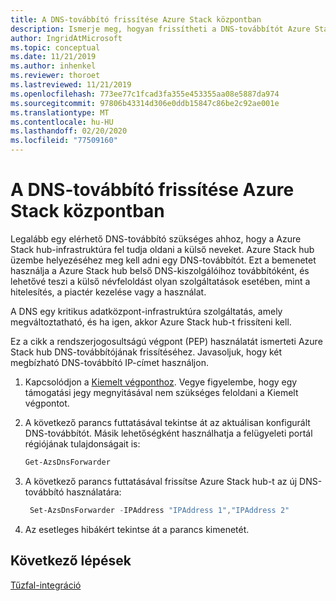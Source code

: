 ```yaml
---
title: A DNS-továbbító frissítése Azure Stack központban
description: Ismerje meg, hogyan frissítheti a DNS-továbbítót Azure Stack hub-ban.
author: IngridAtMicrosoft
ms.topic: conceptual
ms.date: 11/21/2019
ms.author: inhenkel
ms.reviewer: thoroet
ms.lastreviewed: 11/21/2019
ms.openlocfilehash: 773ee77c1fcad3fa355e453355aa08e5887da974
ms.sourcegitcommit: 97806b43314d306e0ddb15847c86be2c92ae001e
ms.translationtype: MT
ms.contentlocale: hu-HU
ms.lasthandoff: 02/20/2020
ms.locfileid: "77509160"
---
```

# <a name="update-the-dns-forwarder-in-azure-stack-hub"></a>A DNS-továbbító frissítése Azure Stack központban

Legalább egy elérhető DNS-továbbító szükséges ahhoz, hogy a Azure Stack hub-infrastruktúra fel tudja oldani a külső neveket. Azure Stack hub üzembe helyezéséhez meg kell adni egy DNS-továbbítót. Ezt a bemenetet használja a Azure Stack hub belső DNS-kiszolgálóihoz továbbítóként, és lehetővé teszi a külső névfeloldást olyan szolgáltatások esetében, mint a hitelesítés, a piactér kezelése vagy a használat.

A DNS egy kritikus adatközpont-infrastruktúra szolgáltatás, amely megváltoztatható, és ha igen, akkor Azure Stack hub-t frissíteni kell.

Ez a cikk a rendszerjogosultságú végpont (PEP) használatát ismerteti Azure Stack hub DNS-továbbítójának frissítéséhez. Javasoljuk, hogy két megbízható DNS-továbbító IP-címet használjon.

1. Kapcsolódjon a [Kiemelt végponthoz](azure-stack-privileged-endpoint.md). Vegye figyelembe, hogy egy támogatási jegy megnyitásával nem szükséges feloldani a Kiemelt végpontot.

2. A következő parancs futtatásával tekintse át az aktuálisan konfigurált DNS-továbbítót. Másik lehetőségként használhatja a felügyeleti portál régiójának tulajdonságait is:

   ```powershell
   Get-AzsDnsForwarder
   ```

3. A következő parancs futtatásával frissítse Azure Stack hub-t az új DNS-továbbító használatára:

   ```powershell
    Set-AzsDnsForwarder -IPAddress "IPAddress 1","IPAddress 2"
   ```

4. Az esetleges hibákért tekintse át a parancs kimenetét.

## <a name="next-steps"></a>Következő lépések

[Tűzfal-integráció](azure-stack-firewall.md)
